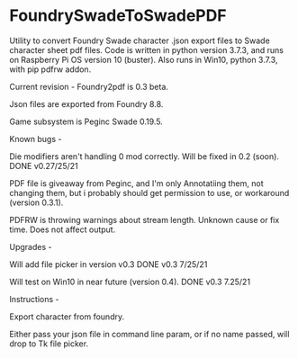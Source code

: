 # FoundrySwadeToSwadePDF
Utility to convert Foundry Swade character .json export files to Swade character sheet pdf files.
Code is written in python version 3.7.3, and runs on Raspberry Pi OS version 10 (buster).
Also runs in Win10, python 3.7.3, with pip pdfrw addon.

Current revision - Foundry2pdf is 0.3 beta. 

Json files are exported from Foundry 8.8. 

Game subsystem is Peginc Swade 0.19.5.

Known bugs - 

  Die modifiers aren't handling 0 mod correctly. Will be fixed in 0.2 (soon). DONE v0.27/25/21

  PDF file is giveaway from Peginc, and I'm only Annotatiing them, not changing them, but i probably should get permission to use, or workaround (version 0.3.1).
  
  PDFRW is throwing warnings about stream length. Unknown cause or fix time. Does not affect output.

Upgrades -

  Will add file picker in version v0.3 DONE v0.3 7/25/21

  Will test on Win10 in near future (version 0.4). DONE v0.3 7.25/21


Instructions - 

Export character from foundry.

Either pass your json file in command line param, or if no name passed, will drop to Tk file picker. 
